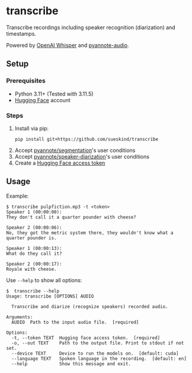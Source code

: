# transcribe

Transcribe recordings including speaker recognition (diarization) and timestamps.

Powered by [OpenAI Whisper](https://github.com/openai/whisper)
and [pyannote-audio](https://github.com/pyannote/pyannote-audio).

## Setup

### Prerequisites

- Python 3.11+ (Tested with 3.11.5)
- [Hugging Face](https://huggingface.co) account

### Steps

1. Install via pip:
    ```shell
    pip install git+https://github.com/sueskind/transcribe
    ```
2. Accept [pyannote/segmentation](https://huggingface.co/pyannote/segmentation-3.0)'s user conditions
3. Accept [pyannote/speaker-diarization](https://huggingface.co/pyannote/speaker-diarization-3.1)'s user conditions
4. Create a [Hugging Face access token](https://huggingface.co/settings/tokens)

## Usage

Example:

```shell
$ transcribe pulpfiction.mp3 -t <token>
Speaker 1 (00:00:00):
They don't call it a quarter pounder with cheese?

Speaker 2 (00:00:06):
No, they got the metric system there, they wouldn't know what a quarter pounder is.

Speaker 1 (00:00:13):
What do they call it?

Speaker 2 (00:00:17):
Royale with cheese.
```

Use `--help` to show all options:

```shell
$  transcribe --help
Usage: transcribe [OPTIONS] AUDIO

  Transcribe and diarize (recognize speakers) recorded audio.

Arguments:
  AUDIO  Path to the input audio file.  [required]

Options:
  -t, --token TEXT  Hugging face access token.  [required]
  -o, --out TEXT    Path to the output file. Print to stdout if not set.
  --device TEXT     Device to run the models on.  [default: cuda]
  --language TEXT   Spoken language in the recording.  [default: en]
  --help            Show this message and exit.
```
